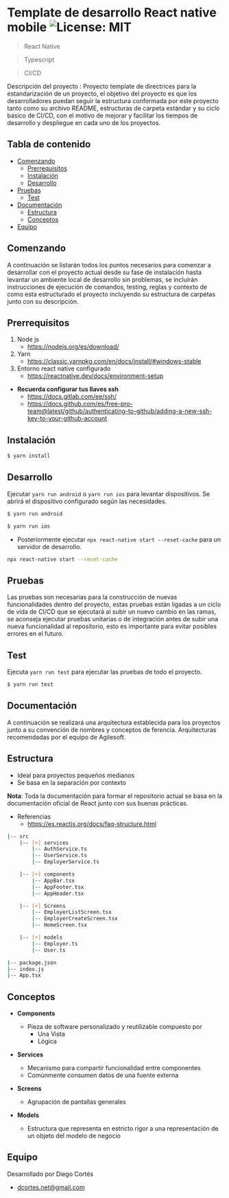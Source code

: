 # Template de desarrollo React native mobile ![License: MIT](https://img.shields.io/badge/License-MIT-yellow.svg)

> React Native

> Typescript

> CI/CD

Descripción del proyecto : Proyecto template de directrices para la estandarización de un proyecto, el objetivo del proyecto es que los desarrolladores puedan seguir la estructura conformada por este proyecto tanto como su archivo README, estructuras de carpeta estándar y su ciclo básico de CI/CD, con el motivo de mejorar y facilitar los tiempos de desarrollo y despliegue en cada uno de los proyectos.

## Tabla de contenido

- [Comenzando](#comenzando)
    - [Prerrequisitos](#prerrequisitos)
    - [Instalación](#instalación)
    - [Desarrollo](#desarrollo)
- [Pruebas](#pruebas)
    - [Test](#test)
- [Documentación](#documentación)
    - [Estructura](#estructura)
    - [Conceptos](#conceptos)
- [Equipo](#equipo)

## Comenzando

A continuación se listarán todos los puntos necesarios para comenzar a desarrollar con el proyecto actual desde su fase de instalación hasta levantar un ambiente local de desarrollo sin problemas, se incluirán instrucciones de ejecución de comandos, testing, reglas y contexto de como esta estructurado el proyecto incluyendo su estructura de carpetas junto con su descripción.

## Prerrequisitos

1. Node js
    * https://nodejs.org/es/download/
2. Yarn
    * https://classic.yarnpkg.com/en/docs/install/#windows-stable
3. Entorno react native configurado
    * https://reactnative.dev/docs/environment-setup

* **Recuerda configurar tus llaves ssh**
    * https://docs.gitlab.com/ee/ssh/
    * https://docs.github.com/es/free-pro-team@latest/github/authenticating-to-github/adding-a-new-ssh-key-to-your-github-account

## Instalación

```bash
$ yarn install
```

## Desarrollo

Ejecutar `yarn run android` o `yarn run ios` para levantar dispositivos. Se abrirá el dispositivo configurado según las necesidades.

```bash
$ yarn run android
```

```bash
$ yarn run ios
```

* Posteriormente ejecutar `npx react-native start --reset-cache` para un servidor de desarrollo.

```bash
npx react-native start --reset-cache
```

## Pruebas

Las pruebas son necesarias para la construcción de nuevas funcionalidades dentro del proyecto, estas pruebas están ligadas a un ciclo de vida de CI/CD que se ejecutará al subir un nuevo cambio en las ramas, se aconseja ejecutar pruebas unitarias o de integración antes de subir una nueva funcionalidad al repositorio, esto es importante para evitar posibles errores en el futuro.

## Test

Ejecuta `yarn run test` para ejecutar las pruebas de todo el proyecto.

```bash
$ yarn run test
```

## Documentación

A continuación se realizará una arquitectura establecida para los proyectos  junto a su convención de nombres y conceptos de ferencia. Arquitecturas recomendadas por el equipo de Agilesoft.

## Estructura

* Ideal para proyectos pequeños medianos
* Se basa en la separación por contexto

**Nota**: Toda la documentación para formar el repositorio actual se basa en la documentación oficial de React junto con sus buenas prácticas.

* Referencias
    * https://es.reactjs.org/docs/faq-structure.html

```bash
|-- src
    |-- [+] services
        |-- AuthService.ts
        |-- UserService.ts
        |-- EmployerService.ts

    |-- [+] components
        |-- AppBar.tsx
        |-- AppFooter.tsx
        |-- AppHeader.tsx

    |-- [+] Screens
        |-- EmployerListScreen.tsx
        |-- EmployerCreateScreen.tsx
        |-- HomeScreen.tsx

    |-- [+] models
        |-- Employer.ts
        |-- User.ts

|-- package.json
|-- index.js
|-- App.tsx
```

## Conceptos

* **Components**
   + Pieza de software personalizado y reutilizable compuesto por
        * Una Vista
        * Lógica

* **Services**
    + Mecanismo para compartir funcionalidad entre componentes
    + Comúnmente consumen datos de una fuente externa

* **Screens**
    + Agrupación de pantallas generales

* **Models**
    + Estructura que representa en estricto rigor a una representación de un objeto del modelo de negocio

## Equipo

Desarrollado por Diego Cortés

* dcortes.net@gmail.com